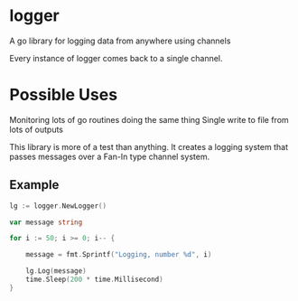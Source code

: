 logger
======

A go library for logging data from anywhere using channels

Every instance of logger comes back to a single channel.

# Possible Uses
Monitoring lots of go routines doing the same thing
Single write to file from lots of outputs

This library is more of a test than anything.
It creates a logging system that passes messages over a Fan-In type channel system.

## Example

```go
lg := logger.NewLogger()

var message string

for i := 50; i >= 0; i-- {

	message = fmt.Sprintf("Logging, number %d", i)

	lg.Log(message)
	time.Sleep(200 * time.Millisecond)
}
```
